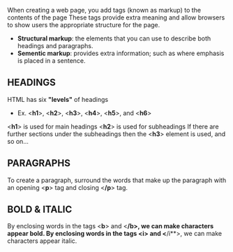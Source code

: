 When creating a web page, you add tags (known as markup) to the contents of the page
These tags provide extra meaning and allow browsers to show users the appropriate structure for the page.
- **Structural markup**: the elements that you can use to describe both headings and paragraphs.
- **Sementic markup**: provides extra information; such as where emphasis is placed in a sentence.

## HEADINGS
HTML has six **"levels"** of headings
- Ex. <**h1**>, <**h2**>, <**h3**>, <**h4**>, <**h5**>, and <**h6**>

<**h1**> is used for main headings
<**h2**> is used for subheadings
If there are further sections under the subheadings then the <**h3**> element is used, and so on...

## PARAGRAPHS
To create a paragraph, surround the words that make up the paragraph with an opening <**p**> tag and closing <**/p**> tag.

## BOLD & ITALIC
By enclosing words in the tags <**b**> and <**/b>, we can make characters appear bold.
By enclosing words in the tags <**i**> and <**/i**>, we can make characters appear italic.
